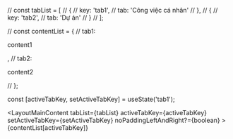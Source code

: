 // const tabList = [
// {
// key: 'tab1',
// tab: 'Công việc cá nhân'
// },
// {
// key: 'tab2',
// tab: 'Dự án'
// }
// ];

// const contentList = {
// tab1: <p>content1</p>,
// tab2: <p>content2</p>
// };

const [activeTabKey, setActiveTabKey] = useState<string>('tab1');

<LayoutMainContent
        tabList={tabList}
        activeTabKey={activeTabKey}
        setActiveTabKey={setActiveTabKey}
        noPaddingLeftAndRight?={boolean}
      >
{contentList[activeTabKey]}
</LayoutMainContent>
